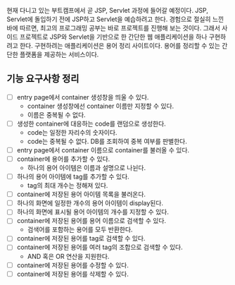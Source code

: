 현재 다니고 있는 부트캠프에서 곧 JSP, Servlet 과정에 들어갈 예정이다. JSP, Servlet에 돌입하기 전에 JSP하고 Servlet을 예습하려고 한다. 경험으로 절실히 느낀 바에 따르면, 최고의 프로그래밍 공부는 바로 프로젝트를 진행해 보는 것이다. 그래서 사이드 프로젝트로 JSP와 Servlet을 기반으로 한 간단한 웹 애플리케이션을 하나 구현하려고 한다. 구현하려는 애플리케이션은 용어 정리 사이트이다. 용어를 정리할 수 있는 간단한 플랫폼을 제공하는 서비스이다.

## 기능 요구사항 정리
- [ ] entry page에서 container 생성창을 띄울 수 있다.
    - container 생성창에선 container 이름만 지정할 수 있다.
    - 이름은 중복될 수 없다.
- [ ] 생성한 container에 대응하는 code를 랜덤으로 생성한다.
    - code는 일정한 자리수의 숫자이다.
    - code는 중복될 수 없다. DB를 조회하여 중복 여부를 판별한다.
- [ ] entry page에서 container 이름으로 container를 불러올 수 있다.
- [ ] container에 용어를 추가할 수 있다.
    - 하나의 용어 아이템은 이름과 설명으로 나뉜다.
- [ ] 하나의 용어 아이템에 tag를 추가할 수 있다.
    - tag의 최대 개수는 정해져 있다.
- [ ] container에 저장된 용어 아이템 목록을 불러온다.
- [ ] 하나의 화면에 일정한 개수의 용어 아이템이 display된다.
- [ ] 하나의 화면에 표시될 용어 아이템의 개수를 지정할 수 있다.
- [ ] container에 저장된 용어를 용어 이름으로 검색할 수 있다.
    - 검색어를 포함하는 용어를 모두 반환한다.
- [ ] container에 저장된 용어를 tag로 검색할 수 있다.
- [ ] container에 저장된 용어를 여러 tag의 조합으로 검색할 수 있다.
    - AND 혹은 OR 연산을 지원한다.
- [ ] container에 저장된 용어를 수정할 수 있다.
- [ ] container에 저장된 용어를 삭제할 수 있다.
